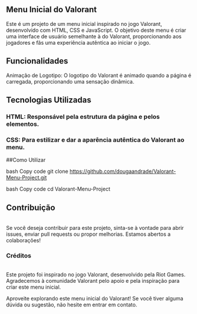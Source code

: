 ## Menu Inicial do Valorant

Este é um projeto de um menu inicial inspirado no jogo Valorant, desenvolvido com HTML, CSS e JavaScript. O objetivo deste menu é criar uma interface de usuário semelhante à do Valorant, proporcionando aos jogadores e fãs uma experiência autêntica ao iniciar o jogo.

## Funcionalidades
Animação de Logotipo: O logotipo do Valorant é animado quando a página é carregada, proporcionando uma sensação dinâmica.

## Tecnologias Utilizadas

### HTML: Responsável pela estrutura da página e pelos elementos.

### CSS: Para estilizar e dar a aparência autêntica do Valorant ao menu.

##Como Utilizar

bash
Copy code
git clone https://github.com/dougaandrade/Valorant-Menu-Project.git

bash
Copy code
cd Valorant-Menu-Project

## Contribuição
<br>
Se você deseja contribuir para este projeto, sinta-se à vontade para abrir issues, enviar pull requests ou propor melhorias. Estamos abertos a colaborações!

### Créditos
<br>
Este projeto foi inspirado no jogo Valorant, desenvolvido pela Riot Games. Agradecemos à comunidade Valorant pelo apoio e pela inspiração para criar este menu inicial.

Aproveite explorando este menu inicial do Valorant! Se você tiver alguma dúvida ou sugestão, não hesite em entrar em contato.
